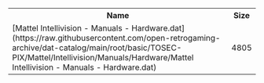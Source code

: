 <table>
<tr><th>Name</th><th>Size</th></tr>
<tr><td>[Mattel Intellivision - Manuals - Hardware.dat](https://raw.githubusercontent.com/open-retrogaming-archive/dat-catalog/main/root/basic/TOSEC-PIX/Mattel/Intellivision/Manuals/Hardware/Mattel Intellivision - Manuals - Hardware.dat)</td><td>4805</td></tr>
</table>
